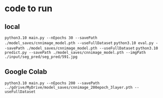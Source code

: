 # code to run

## local
`python3.10 main.py --nEpochs 30 --savePath ./model_saves/cnnimage_model.pth --useFullDataset`
`python3.10 eval.py --savePath ./model_saves/cnnimage_model.pth --useFullDataset`
`python3.10 predict.py --savePath ./model_saves/cnnimage_model.pth --imgPath ./input/seg_pred/seg_pred/591.jpg`

## Google Colab
`python3.10 main.py --nEpochs 200 --savePath ../gdrive/MyDrive/model_saves/cnnimage_200epoch_3layer.pth --useFullDataset`